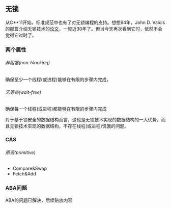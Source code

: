 ## 无锁
从C++11开始，标准规范中也有了对无锁编程的支持。想想94年，John D. Valois的那篇介绍无锁技术的[论文](http://citeseerx.ist.psu.edu/viewdoc/download?doi=10.1.1.53.8674&rep=rep1&type=pdf)，一晃近30年了。但当今天再次看到它时，依然不会觉得它过时了。

### 两个属性
###### 非阻塞(non-blocking)
确保至少一个线程(或进程)能够在有限的步骤内完成，

###### 无等待(wait-free)
确保每一个线程(或进程)都能够在有限的步骤内完成

对于基于锁安全的数据结构而言，这也是无锁技术实现的数据结构的一大优势，而且无锁技术实现的数据结构，不存在线程(或进程)饥饿的问题。


### CAS
###### 原语(primitive)
  * Compare&Swap
  * Fetch&Add

### ABA问题
ABA的问题已解决，后续贴放内容


